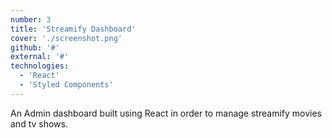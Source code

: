 ```yaml
---
number: 3
title: 'Streamify Dashboard'
cover: './screenshot.png'
github: '#'
external: '#'
technologies: 
  - 'React'
  - 'Styled Components'
---
```


An Admin dashboard built using React in order to manage streamify movies and tv shows.